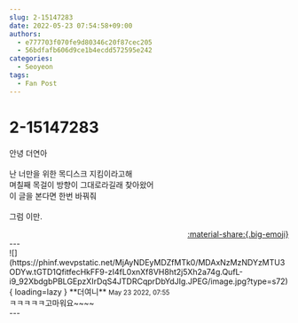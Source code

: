 ```yaml
---
slug: 2-15147283
date: 2022-05-23 07:54:58+09:00
authors:
  - e777703f070fe9d80346c20f87cec205
  - 56bdfafb606d9ce1b4ecdd572595e242
categories:
  - Seoyeon
tags:
  - Fan Post
---
```


# 2-15147283

<div class="post-container" markdown="1">
<div class="content-container md-sidebar__scrollwrap" markdown="1">

안녕 더연아<br><br>난 너만을 위한 목디스크 지킴이라고해<br>며칠째 목걸이 방향이 그대로라길래 찾아왔어<br>이 글을 본다면 한번 바꿔줘<br><br>그럼 이만.

</div>
</div>

<div style="text-align: right;" markdown="1">
<a href="https://weverse.io/fromis9/fanpost/2-15147283" style="text-align: right;">:material-share:{.big-emoji}</a>
</div>
---

<div class="comments-container md-sidebar__scrollwrap" markdown="1">
<div class="comment" markdown="1">
<div class='id-container' markdown="1">
![](https://phinf.wevpstatic.net/MjAyNDEyMDZfMTk0/MDAxNzMzNDYzMTU3ODYw.tGTD1QfitfecHkFF9-zI4fL0xnXf8VH8ht2j5Xh2a74g.QufL-i9_92XbdgbPBLGEpzXIrDqS4JTDRCqprDbYdJIg.JPEG/image.jpg?type=s72){ loading=lazy }
**<span class="artist">더여니</span>** <small>May 23 2022, 07:55</small><br>
</div>
<div class='comment-body' markdown="1">
ㅋㅋㅋㅋㅋ고마워요~~~~
</div>
</div>
</div>
---
